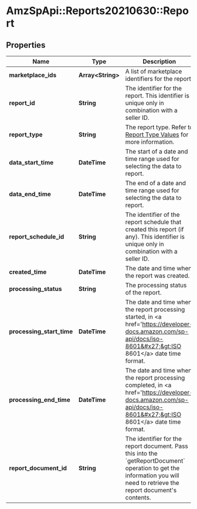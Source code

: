# AmzSpApi::Reports20210630::Report

## Properties
Name | Type | Description | Notes
------------ | ------------- | ------------- | -------------
**marketplace_ids** | **Array&lt;String&gt;** | A list of marketplace identifiers for the report. | [optional] 
**report_id** | **String** | The identifier for the report. This identifier is unique only in combination with a seller ID. | 
**report_type** | **String** | The report type. Refer to [Report Type Values](https://developer-docs.amazon.com/sp-api/docs/report-type-values) for more information. | 
**data_start_time** | **DateTime** | The start of a date and time range used for selecting the data to report. | [optional] 
**data_end_time** | **DateTime** | The end of a date and time range used for selecting the data to report. | [optional] 
**report_schedule_id** | **String** | The identifier of the report schedule that created this report (if any). This identifier is unique only in combination with a seller ID. | [optional] 
**created_time** | **DateTime** | The date and time when the report was created. | 
**processing_status** | **String** | The processing status of the report. | 
**processing_start_time** | **DateTime** | The date and time when the report processing started, in &lt;a href&#x3D;&#x27;https://developer-docs.amazon.com/sp-api/docs/iso-8601&#x27;&gt;ISO 8601&lt;/a&gt; date time format. | [optional] 
**processing_end_time** | **DateTime** | The date and time when the report processing completed, in &lt;a href&#x3D;&#x27;https://developer-docs.amazon.com/sp-api/docs/iso-8601&#x27;&gt;ISO 8601&lt;/a&gt; date time format. | [optional] 
**report_document_id** | **String** | The identifier for the report document. Pass this into the &#x60;getReportDocument&#x60; operation to get the information you will need to retrieve the report document&#x27;s contents. | [optional] 

